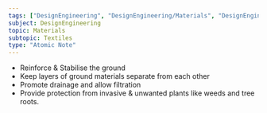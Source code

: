 ```yaml
---
tags: ["DesignEngineering", "DesignEngineering/Materials", "DesignEngineering/Materials/Textiles", "DesignEngineering/Materials/Textiles/Synthetic"]
subject: DesignEngineering
topic: Materials
subtopic: Textiles
type: "Atomic Note"
---
```


 - Reinforce & Stabilise the ground
 - Keep layers of ground materials separate from each other
 - Promote drainage and allow filtration
 - Provide protection from invasive & unwanted plants like weeds and tree roots.